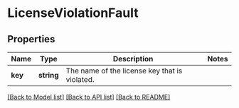 # LicenseViolationFault

## Properties
Name | Type | Description | Notes
------------ | ------------- | ------------- | -------------
**key** | **string** | The name of the license key that is violated. | 

[[Back to Model list]](../../README.md#documentation-for-models) [[Back to API list]](../../README.md#documentation-for-api-endpoints) [[Back to README]](../../README.md)


